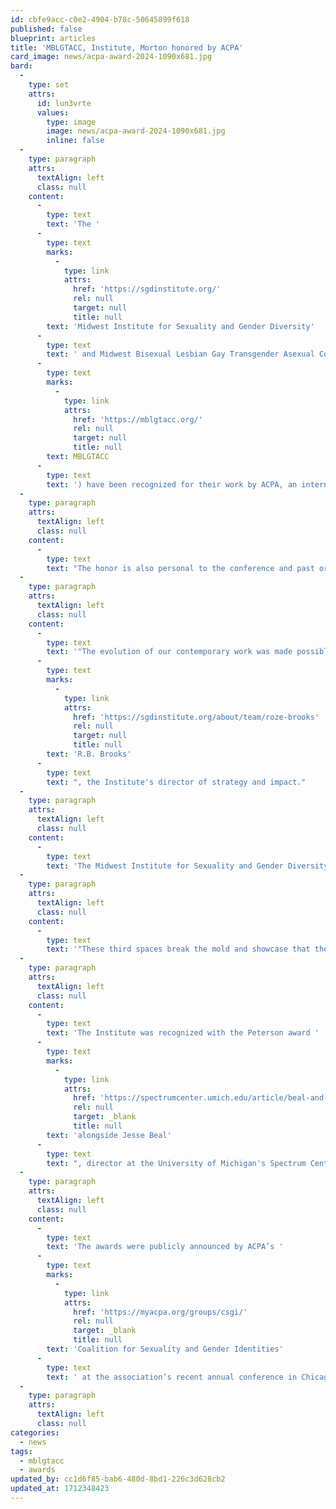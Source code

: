 ```yaml
---
id: cbfe9acc-c0e2-4904-b78c-50645899f618
published: false
blueprint: articles
title: 'MBLGTACC, Institute, Morton honored by ACPA'
card_image: news/acpa-award-2024-1090x681.jpg
bard:
  -
    type: set
    attrs:
      id: lun3vrte
      values:
        type: image
        image: news/acpa-award-2024-1090x681.jpg
        inline: false
  -
    type: paragraph
    attrs:
      textAlign: left
      class: null
    content:
      -
        type: text
        text: 'The '
      -
        type: text
        marks:
          -
            type: link
            attrs:
              href: 'https://sgdinstitute.org/'
              rel: null
              target: null
              title: null
        text: 'Midwest Institute for Sexuality and Gender Diversity'
      -
        type: text
        text: ' and Midwest Bisexual Lesbian Gay Transgender Asexual College Conference ('
      -
        type: text
        marks:
          -
            type: link
            attrs:
              href: 'https://mblgtacc.org/'
              rel: null
              target: null
              title: null
        text: MBLGTACC
      -
        type: text
        text: ') have been recognized for their work by ACPA, an international association of college and university educators and professionals. The Institute received the Petey Peterson Public Service Award for the conference''s "significant contribution to supporting and advancing LGBTQ awareness for a generation of students, higher education professionals, and community members."'
  -
    type: paragraph
    attrs:
      textAlign: left
      class: null
    content:
      -
        type: text
        text: "The honor is also personal to the conference and past organizers—The award's namesake, Petey Peterson, planned MBLGTACC in 2012. "
  -
    type: paragraph
    attrs:
      textAlign: left
      class: null
    content:
      -
        type: text
        text: '"The evolution of our contemporary work was made possible by the dedication and attention of Petey and others deeply invested in creating sustainable, meaningful experiences for LGBTQ+ college students in the Midwest and for higher education professionals," said '
      -
        type: text
        marks:
          -
            type: link
            attrs:
              href: 'https://sgdinstitute.org/about/team/roze-brooks'
              rel: null
              target: null
              title: null
        text: 'R.B. Brooks'
      -
        type: text
        text: ", the Institute's director of strategy and impact."
  -
    type: paragraph
    attrs:
      textAlign: left
      class: null
    content:
      -
        type: text
        text: 'The Midwest Institute for Sexuality and Gender Diversity continues to build on the 33 year legacy of Peterson and LGBTQ+ college students and those who support them curating intentional, educational space for our communities. '
  -
    type: paragraph
    attrs:
      textAlign: left
      class: null
    content:
      -
        type: text
        text: '"These third spaces break the mold and showcase that there are different and exciting possibilities we can tap into for generating knowledge, sharing skills, and combating institutional oppressions," Brooks added. "Often deemed ''flyover country'' the Midwest is not looked at as a possibility model for systems change, gender justice, and sexual liberation. We know better."'
  -
    type: paragraph
    attrs:
      textAlign: left
      class: null
    content:
      -
        type: text
        text: 'The Institute was recognized with the Peterson award '
      -
        type: text
        marks:
          -
            type: link
            attrs:
              href: 'https://spectrumcenter.umich.edu/article/beal-and-morton-receive-acpa-awards'
              rel: null
              target: _blank
              title: null
        text: 'alongside Jesse Beal'
      -
        type: text
        text: ", director at the University of Michigan's Spectrum Center. Tristan Morton, associate director at Michigan's Spectrum Center—who serves as the Institute's director of community and accountability—also received the Dr. Sheltreese D. McCoy Advocacy Award, for zir dedication to \"cultivating joy and advocating for marginalized communities to make campus a more just, inclusive place to learn and grow.\""
  -
    type: paragraph
    attrs:
      textAlign: left
      class: null
    content:
      -
        type: text
        text: 'The awards were publicly announced by ACPA’s '
      -
        type: text
        marks:
          -
            type: link
            attrs:
              href: 'https://myacpa.org/groups/csgi/'
              rel: null
              target: _blank
              title: null
        text: 'Coalition for Sexuality and Gender Identities'
      -
        type: text
        text: ' at the association’s recent annual conference in Chicago, Illinois.'
  -
    type: paragraph
    attrs:
      textAlign: left
      class: null
categories:
  - news
tags:
  - mblgtacc
  - awards
updated_by: cc1d6f85-bab6-480d-8bd1-226c3d628cb2
updated_at: 1712348423
---
```

